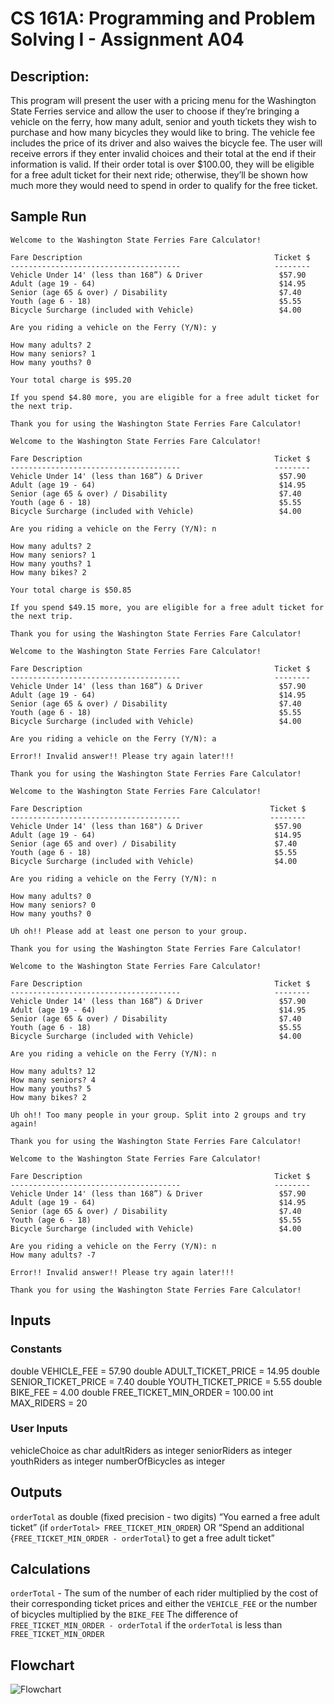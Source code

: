 # CS 161A: Programming and Problem Solving I - Assignment A04

## Description:

This program will present the user with a pricing menu for the Washington State Ferries service and allow the user to choose if they’re bringing a vehicle on the ferry, how many adult, senior and youth tickets they wish to purchase and how many bicycles they would like to bring. The vehicle fee includes the price of its driver and also waives the bicycle fee. The user will receive errors if they enter invalid choices and their total at the end if their information is valid. If their order total is over $100.00, they will be eligible for a free adult ticket for their next ride; otherwise, they’ll be shown how much more they would need to spend in order to qualify for the free ticket.

## Sample Run

```
Welcome to the Washington State Ferries Fare Calculator!

Fare Description                                           Ticket $
--------------------------------------                     --------
Vehicle Under 14' (less than 168”) & Driver                 $57.90
Adult (age 19 - 64)                                         $14.95
Senior (age 65 & over) / Disability                         $7.40
Youth (age 6 - 18)                                          $5.55
Bicycle Surcharge (included with Vehicle)                   $4.00

Are you riding a vehicle on the Ferry (Y/N): y

How many adults? 2
How many seniors? 1
How many youths? 0

Your total charge is $95.20

If you spend $4.80 more, you are eligible for a free adult ticket for the next trip.

Thank you for using the Washington State Ferries Fare Calculator!
```

```
Welcome to the Washington State Ferries Fare Calculator!

Fare Description                                           Ticket $
--------------------------------------                     --------
Vehicle Under 14' (less than 168”) & Driver                 $57.90
Adult (age 19 - 64)                                         $14.95
Senior (age 65 & over) / Disability                         $7.40
Youth (age 6 - 18)                                          $5.55
Bicycle Surcharge (included with Vehicle)                   $4.00

Are you riding a vehicle on the Ferry (Y/N): n

How many adults? 2
How many seniors? 1
How many youths? 1
How many bikes? 2

Your total charge is $50.85

If you spend $49.15 more, you are eligible for a free adult ticket for the next trip.

Thank you for using the Washington State Ferries Fare Calculator!
```

```
Welcome to the Washington State Ferries Fare Calculator!

Fare Description                                           Ticket $
--------------------------------------                     --------
Vehicle Under 14' (less than 168”) & Driver                 $57.90
Adult (age 19 - 64)                                         $14.95
Senior (age 65 & over) / Disability                         $7.40
Youth (age 6 - 18)                                          $5.55
Bicycle Surcharge (included with Vehicle)                   $4.00

Are you riding a vehicle on the Ferry (Y/N): a

Error!! Invalid answer!! Please try again later!!!

Thank you for using the Washington State Ferries Fare Calculator!
```

```
Welcome to the Washington State Ferries Fare Calculator!

Fare Description                                          Ticket $
--------------------------------------                    --------
Vehicle Under 14' (less than 168") & Driver                $57.90
Adult (age 19 - 64)                                        $14.95
Senior (age 65 and over) / Disability                      $7.40
Youth (age 6 - 18)                                         $5.55
Bicycle Surcharge (included with Vehicle)                  $4.00

Are you riding a vehicle on the Ferry (Y/N): n

How many adults? 0
How many seniors? 0
How many youths? 0

Uh oh!! Please add at least one person to your group.

Thank you for using the Washington State Ferries Fare Calculator!
```

```
Welcome to the Washington State Ferries Fare Calculator!

Fare Description                                           Ticket $
--------------------------------------                     --------
Vehicle Under 14' (less than 168”) & Driver                 $57.90
Adult (age 19 - 64)                                         $14.95
Senior (age 65 & over) / Disability                         $7.40
Youth (age 6 - 18)                                          $5.55
Bicycle Surcharge (included with Vehicle)                   $4.00

Are you riding a vehicle on the Ferry (Y/N): n

How many adults? 12
How many seniors? 4
How many youths? 5
How many bikes? 2

Uh oh!! Too many people in your group. Split into 2 groups and try again!

Thank you for using the Washington State Ferries Fare Calculator!
```

```
Welcome to the Washington State Ferries Fare Calculator!

Fare Description                                           Ticket $
--------------------------------------                     --------
Vehicle Under 14' (less than 168”) & Driver                 $57.90
Adult (age 19 - 64)                                         $14.95
Senior (age 65 & over) / Disability                         $7.40
Youth (age 6 - 18)                                          $5.55
Bicycle Surcharge (included with Vehicle)                   $4.00

Are you riding a vehicle on the Ferry (Y/N): n
How many adults? -7

Error!! Invalid answer!! Please try again later!!!

Thank you for using the Washington State Ferries Fare Calculator!
```

## Inputs

### Constants

double VEHICLE_FEE = 57.90
double ADULT_TICKET_PRICE = 14.95
double SENIOR_TICKET_PRICE = 7.40
double YOUTH_TICKET_PRICE = 5.55
double BIKE_FEE = 4.00
double FREE_TICKET_MIN_ORDER = 100.00
int MAX_RIDERS = 20

### User Inputs

vehicleChoice as char
adultRiders as integer
seniorRiders as integer
youthRiders as integer
numberOfBicycles as integer

## Outputs

`orderTotal` as double (fixed precision - two digits)
“You earned a free adult ticket” (if `orderTotal> FREE_TICKET_MIN_ORDER`)
OR
“Spend an additional {`FREE_TICKET_MIN_ORDER - orderTotal`} to get a free adult ticket”

## Calculations

`orderTotal` - The sum of the number of each rider multiplied by the cost of their corresponding ticket prices and either the `VEHICLE_FEE` or the number of bicycles multiplied by the `BIKE_FEE`
The difference of `FREE_TICKET_MIN_ORDER - orderTotal` if the `orderTotal` is less than `FREE_TICKET_MIN_ORDER`

## Flowchart

![Flowchart](./flowchart.png)
